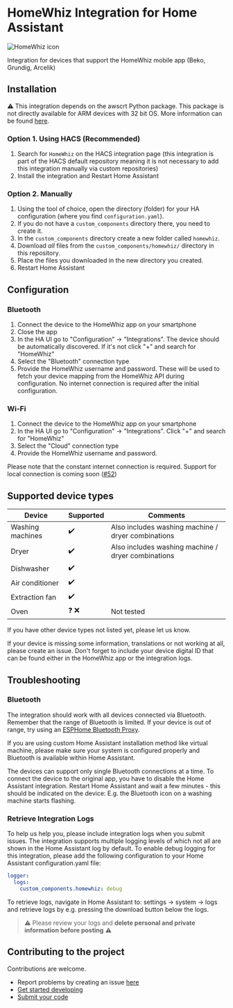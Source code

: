# HomeWhiz Integration for Home Assistant

![HomeWhiz icon](./icons/icon.png)

Integration for devices that support the HomeWhiz mobile app (Beko, Grundig, Arcelik)

## Installation

⚠️ This integration depends on the awscrt Python package. This package is not directly available for ARM devices with 32 bit OS. More information can be found [here](https://github.com/home-assistant-HomeWhiz/home-assistant-HomeWhiz/issues/97).

### Option 1. Using HACS (Recommended)

1. Search for `HomeWhiz` on the HACS integration page (this integration is part of the HACS default repository meaning it is not necessary to add this integration manually via custom repositories)
2. Install the integration and Restart Home Assistant

### Option 2. Manually

1. Using the tool of choice, open the directory (folder) for your HA configuration (where you find `configuration.yaml`).
2. If you do not have a `custom_components` directory there, you need to create it.
3. In the `custom_components` directory create a new folder called `homewhiz`.
4. Download _all_ files from the `custom_components/homewhiz/` directory in this repository.
5. Place the files you downloaded in the new directory you created.
6. Restart Home Assistant

## Configuration

### Bluetooth

1. Connect the device to the HomeWhiz app on your smartphone
2. Close the app
3. In the HA UI go to "Configuration" -> "Integrations". The device should be automatically discovered. If it's not click "+" and search for "HomeWhiz"
4. Select the "Bluetooth" connection type
5. Provide the HomeWhiz username and password. These will be used to fetch your device mapping from the HomeWhiz API during configuration. No internet connection is required after the initial configuration.

### Wi-Fi

1. Connect the device to the HomeWhiz app on your smartphone
2. In the HA UI go to "Configuration" -> "Integrations". Click "+" and search for "HomeWhiz"
3. Select the "Cloud" connection type
4. Provide the HomeWhiz username and password.

Please note that the constant internet connection is required. Support for local connection is coming soon ([#52](https://github.com/rowysock/home-assistant-HomeWhiz/issues/52))

## Supported device types

| Device           | Supported          | Comments                                           |
| ---------------- | ------------------ | -------------------------------------------------- |
| Washing machines | :heavy_check_mark: | Also includes washing machine / dryer combinations |
| Dryer            | :heavy_check_mark: | Also includes washing machine / dryer combinations |
| Dishwasher       | :heavy_check_mark: |                                                    |
| Air conditioner  | :heavy_check_mark: |                                                    |
| Extraction fan   | :heavy_check_mark: |                                                    |
| Oven             | :question: :x:     | Not tested                                         |

If you have other device types not listed yet, please let us know.

If your device is missing some information, translations or not working at all, please create an issue.
Don't forget to include your device digital ID that can be found either in the HomeWhiz app or the integration logs.

## Troubleshooting

### Bluetooth
The integration should work with all devices connected via Bluetooth. Remember that the range of Bluetooth is limited. If your device is out of range, try using an [ESPHome Bluetooth Proxy](https://esphome.github.io/bluetooth-proxies/).

If you are using custom Home Assistant installation method like virtual machine, please make sure your system is configured properly and Bluetooth is available within Home Assistant.

The devices can support only single Bluetooth connections at a time.
To connect the device to the original app, you have to disable the Home Assistant integration. Restart Home Assistant and wait a few minutes - this should be indicated on the device: E.g. the Bluetooth icon on a washing machine starts flashing.

### Retrieve Integration Logs

To help us help you, please include integration logs when you submit issues. The integration supports multiple logging levels of which not all are shown in the Home Assistant log by default. To enable debug logging for this integration, please add the following configuration to your Home Assistant configuration.yaml file:
```yaml
logger:
  logs:
    custom_components.homewhiz: debug
```
To retrieve logs, navigate in Home Assistant to: settings -> system -> logs and retrieve logs by e.g. pressing the download button below the logs.
> :warning: Please review your logs and **delete personal and private information before posting** :warning:

## Contributing to the project

Contributions are welcome.
- Report problems by creating an issue [here](https://github.com/rowysock/home-assistant-HomeWhiz/issues)
- [Get started developing](./linux_dev.md)
- [Submit your code](https://github.com/rowysock/home-assistant-HomeWhiz/pulls)
